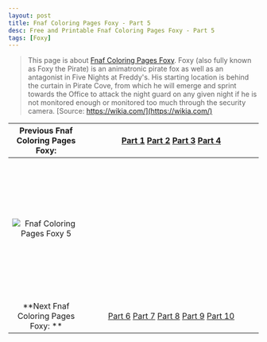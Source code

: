 ```yaml
---
layout: post
title: Fnaf Coloring Pages Foxy - Part 5
desc: Free and Printable Fnaf Coloring Pages Foxy - Part 5
tags: [Foxy]
---
```

> This page is about [Fnaf Coloring Pages Foxy](https://fnafcoloringpages.github.io/). Foxy (also fully known as Foxy the Pirate) is an animatronic pirate fox as well as an antagonist in Five Nights at Freddy's. His starting location is behind the curtain in Pirate Cove, from which he will emerge and sprint towards the Office to attack the night guard on any given night if he is not monitored enough or monitored too much through the security camera. [Source: https://wikia.com/](https://wikia.com/)

|Previous Fnaf Coloring Pages Foxy: |[Part 1](https://fnafcoloringpages.github.io/blog/Fnaf-Coloring-Pages-Foxy-part-1)  [Part 2](https://fnafcoloringpages.github.io/blog/Fnaf-Coloring-Pages-Foxy-part-2)  [Part 3](https://fnafcoloringpages.github.io/blog/Fnaf-Coloring-Pages-Foxy-part-3)  [Part 4](https://fnafcoloringpages.github.io/blog/Fnaf-Coloring-Pages-Foxy-part-4)  |
|:-:|:-:|
|![Fnaf Coloring Pages Foxy 5](https://fnafcoloringpages.github.io/img/Fnaf-Coloring-Pages-Foxy%20(5).jpg "Fnaf Coloring Pages Foxy 5")|<script async src="//pagead2.googlesyndication.com/pagead/js/adsbygoogle.js"></script><!-- Texxtonly --><ins class="adsbygoogle" style="display:inline-block;width:336px;height:280px" data-ad-client="ca-pub-6753140515841889" data-ad-slot="3207852233"></ins><script>(adsbygoogle = window.adsbygoogle \|\| []).push({}); </script>|
| **Next Fnaf Coloring Pages Foxy: **|[Part 6](https://fnafcoloringpages.github.io/blog/Fnaf-Coloring-Pages-Foxy-part-6)  [Part 7](https://fnafcoloringpages.github.io/blog/Fnaf-Coloring-Pages-Foxy-part-7)  [Part 8](https://fnafcoloringpages.github.io/blog/Fnaf-Coloring-Pages-Foxy-part-8)  [Part 9](https://fnafcoloringpages.github.io/blog/Fnaf-Coloring-Pages-Foxy-part-9)  [Part 10](https://fnafcoloringpages.github.io/blog/Fnaf-Coloring-Pages-Foxy-part-10)  |